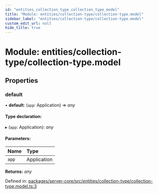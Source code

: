 ```yaml
---
id: "entities_collection_type_collection_type_model"
title: "Module: entities/collection-type/collection-type.model"
sidebar_label: "entities/collection-type/collection-type.model"
custom_edit_url: null
hide_title: true
---
```


# Module: entities/collection-type/collection-type.model

## Properties

### default

• **default**: (`app`: Application) => *any*

#### Type declaration:

▸ (`app`: Application): *any*

#### Parameters:

Name | Type |
:------ | :------ |
`app` | Application |

**Returns:** *any*

Defined in: [packages/server-core/src/entities/collection-type/collection-type.model.ts:3](https://github.com/xr3ngine/xr3ngine/blob/65dfcf39a/packages/server-core/src/entities/collection-type/collection-type.model.ts#L3)
